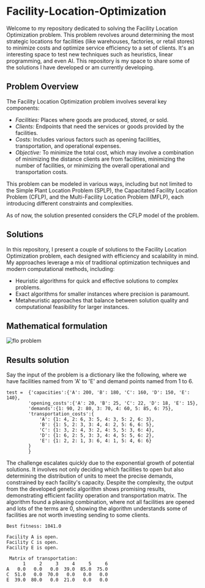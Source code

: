 # Facility-Location-Optimization

Welcome to my repository dedicated to solving the Facility Location Optimization problem. This problem revolves around determining the most strategic locations for facilities (like warehouses, factories, or retail stores) to minimize costs and optimize service efficiency to a set of clients. It's an interesting space to test new techniques such as heuristics, linear programming, and even AI. This repository is my space to share some of the solutions I have developed or am currently developing.

## Problem Overview
The Facility Location Optimization problem involves several key components:

- *Facilities:* Places where goods are produced, stored, or sold.
- *Clients:* Endpoints that need the services or goods provided by the facilities.
- *Costs:* Includes various factors such as opening facilities, transportation, and operational expenses.
- *Objective:* To minimize the total cost, which may involve a combination of minimizing the distance clients are from facilities, minimizing the number of facilities, or minimizing the overall operational and transportation costs.

This problem can be modeled in various ways, including but not limited to the Simple Plant Location Problem (SPLP), the Capacitated Facility Location Problem (CFLP), and the Multi-Facility Location Problem (MFLP), each introducing different constraints and complexities.

As of now, the solution presented considers the CFLP model of the problem.

## Solutions
In this repository, I present a couple of solutions to the Facility Location Optimization problem, each designed with efficiency and scalability in mind. My approaches leverage a mix of traditional optimization techniques and modern computational methods, including:

- Heuristic algorithms for quick and effective solutions to complex problems.
- Exact algorithms for smaller instances where precision is paramount.
- Metaheuristic approaches that balance between solution quality and computational feasibility for larger instances.

## Mathematical formulation

![flo problem](https://github.com/lucca11235/Facility-Location-Optimization/assets/91396656/42a1e6bb-ae45-4351-bb1d-56b9d7051fd2)

## Results solution

Say the input of the problem is a dictionary like the following, where we have facilities named from 'A' to 'E' and demand points named from 1 to 6.

```
test =  {'capacities':{'A': 200, 'B': 180, 'C': 160, 'D': 150, 'E': 140},
        'opening_costs':{'A': 20, 'B': 25, 'C': 22, 'D': 18, 'E': 15},
        'demands':{1: 90, 2: 80, 3: 70, 4: 60, 5: 85, 6: 75}, 
        'transportation_costs':{
            'A': {1: 4, 2: 6, 3: 5, 4: 3, 5: 2, 6: 3},
            'B': {1: 5, 2: 3, 3: 4, 4: 2, 5: 6, 6: 5},
            'C': {1: 3, 2: 4, 3: 2, 4: 5, 5: 3, 6: 4},
            'D': {1: 6, 2: 5, 3: 3, 4: 4, 5: 5, 6: 2},
            'E': {1: 2, 2: 1, 3: 6, 4: 1, 5: 4, 6: 6}
        }
        }
```

The challenge escalates quickly due to the exponential growth of potential solutions. It involves not only deciding which facilities to open but also determining the distribution of units to meet the precise demands, constrained by each facility's capacity. Despite the complexity, the output from the developed genetic algorithm shows promising results, demonstrating efficient facility operation and transportation matrix. The algorithm found a pleasing combination, where not all facilities are opened and lots of the terms are 0, showing the algorithm understands some of facilities are not worth investing sending to some clients.

```
Best fitness: 1041.0

Facility A is open.
Facility C is open.
Facility E is open.

 Matrix of transportation:
      1     2     3     4     5     6
A   0.0   0.0   0.0  39.0  85.0  75.0
C  51.0   0.0  70.0   0.0   0.0   0.0
E  39.0  80.0   0.0  21.0   0.0   0.0
```

